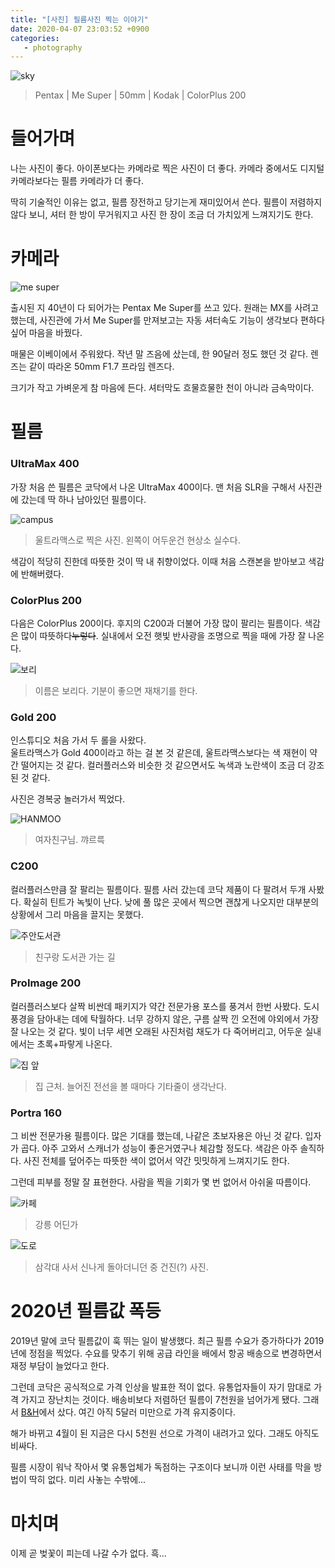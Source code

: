 ```yaml
---
title: "[사진] 필름사진 찍는 이야기"
date: 2020-04-07 23:03:52 +0900
categories:
   - photography
---
```


![sky](/assets/album/r28-22.jpeg)
> Pentax \| Me Super \| 50mm \| Kodak \| ColorPlus 200

# 들어가며

나는 사진이 좋다. 아이폰보다는 카메라로 찍은 사진이 더 좋다. 카메라 중에서도 디지털 카메라보다는 필름 카메라가 더 좋다.

딱히 기술적인 이유는 없고, 필름 장전하고 당기는게 재미있어서 쓴다. 필름이 저렴하지 않다 보니, 셔터 한 방이 무거워지고 사진 한 장이 조금 더 가치있게 느껴지기도 한다.

# 카메라

![me super](/assets/images/me-super.jpeg)

출시된 지 40년이 다 되어가는 Pentax Me Super를 쓰고 있다. 원래는 MX를 사려고 했는데, 사진관에 가서 Me Super를 만져보고는 자동 셔터속도 기능이 생각보다 편하다 싶어 마음을 바꿨다.

매물은 이베이에서 주워왔다. 작년 말 즈음에 샀는데, 한 90달러 정도 했던 것 같다. 렌즈는 같이 따라온 50mm F1.7 프라임 렌즈다.

크기가 작고 가벼운게 참 마음에 든다. 셔터막도 흐물흐물한 천이 아니라 금속막이다.

# 필름

### UltraMax 400

가장 처음 쓴 필름은 코닥에서 나온 UltraMax 400이다. 맨 처음 SLR을 구해서 사진관에 갔는데 딱 하나 남아있던 필름이다.

![campus](/assets/album/r3-25.jpeg)
> 울트라맥스로 찍은 사진. 왼쪽이 어두운건 현상소 실수다.

색감이 적당히 진한데 따뜻한 것이 딱 내 취향이었다. 이때 처음 스캔본을 받아보고 색감에 반해버렸다.

### ColorPlus 200

다음은 ColorPlus 200이다. 후지의 C200과 더불어 가장 많이 팔리는 필름이다. 색감은 많이 따뜻하다~~누렇다~~. 실내에서 오전 햇빛 반사광을 조명으로 찍을 때에 가장 잘 나온다.

![보리](/assets/album/r28-39.jpeg)
> 이름은 보리다. 기분이 좋으면 재채기를 한다.

### Gold 200

인스튜디오 처음 가서 두 롤을 사왔다.    
울트라맥스가 Gold 400이라고 하는 걸 본 것 같은데, 울트라맥스보다는 색 재현이 약간 떨어지는 것 같다. 컬러플러스와 비슷한 것 같으면서도 녹색과 노란색이 조금 더 강조된 것 같다.

사진은 경복궁 놀러가서 찍었다.

![HANMOO](/assets/album/r26-19.jpeg)
> 여자친구님. 꺄르륵

### C200

컬러플러스만큼 잘 팔리는 필름이다. 필름 사러 갔는데 코닥 제품이 다 팔려서 두개 사봤다. 확실히 틴트가 녹빛이 난다. 낮에 풀 많은 곳에서 찍으면 괜찮게 나오지만 대부분의 상황에서 그리 마음을 끌지는 못했다.

![주안도서관](/assets/album/r15-17.jpeg)
> 친구랑 도서관 가는 길

### ProImage 200

컬러플러스보다 살짝 비싼데 패키지가 약간 전문가용 포스를 풍겨서 한번 사봤다. 도시 풍경을 담아내는 데에 탁월하다. 너무 강하지 않은, 구름 살짝 낀 오전에 야외에서 가장 잘 나오는 것 같다. 빛이 너무 세면 오래된 사진처럼 채도가 다 죽어버리고, 어두운 실내에서는 초록+파랗게 나온다.

![집 앞](/assets/album/r12-13.jpeg)
> 집 근처. 늘어진 전선을 볼 때마다 기타줄이 생각난다.

### Portra 160

그 비싼 전문가용 필름이다. 많은 기대를 했는데, 나같은 초보자용은 아닌 것 같다. 입자가 곱다. 아주 고와서 스캐너가 성능이 좋은거였구나 체감할 정도다. 색감은 아주 솔직하다. 사진 전체를 덮어주는 따뜻한 색이 없어서 약간 밋밋하게 느껴지기도 한다.

그런데 피부를 정말 잘 표현한다. 사람을 찍을 기회가 몇 번 없어서 아쉬울 따름이다.

![카페](/assets/album/r20-1.jpeg)
> 강릉 어딘가

![도로](/assets/album/r20-33.jpeg)
> 삼각대 사서 신나게 돌아더니던 중 건진(?) 사진.

# 2020년 필름값 폭등

2019년 말에 코닥 필름값이 훅 뛰는 일이 발생했다. 최근 필름 수요가 증가하다가 2019년에 정점을 찍었다. 수요를 맞추기 위해 공급 라인을 배에서 항공 배송으로 변경하면서 재정 부담이 늘었다고 한다.

그런데 코닥은 공식적으로 가격 인상을 발표한 적이 없다. 유통업자들이 자기 맘대로 가격 가지고 장난치는 것이다. 배송비보다 저렴하던 필름이 7천원을 넘어가게 됐다. 그래서 [B&H](https://www.bhphotovideo.com/c/product/1476366-REG/kodak_603147_color_print_film_200_36.html)에서 샀다. 여긴 아직 5달러 미만으로 가격 유지중이다.

해가 바뀌고 4월이 된 지금은 다시 5천원 선으로 가격이 내려가고 있다. 그래도 아직도 비싸다.

필름 시장이 워낙 작아서 몇 유통업체가 독점하는 구조이다 보니까 이런 사태를 막을 방법이 딱히 없다. 미리 사놓는 수밖에...

# 마치며

이제 곧 벚꽃이 피는데 나갈 수가 없다. 흑...

